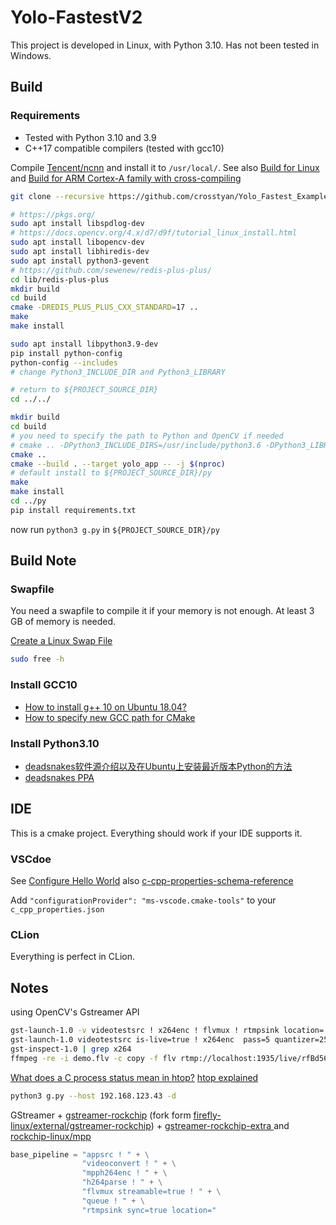 # Yolo-FastestV2

This project is developed in Linux, with Python 3.10. Has not been tested in Windows.

## Build

### Requirements

- Tested with Python 3.10 and 3.9
- C++17 compatible compilers (tested with gcc10)

Compile [Tencent/ncnn](https://github.com/Tencent/ncnn) and install it to `/usr/local/`. See also [Build for Linux](https://github.com/Tencent/ncnn/wiki/how-to-build#build-for-linux) and [Build for ARM Cortex-A family with cross-compiling](https://github.com/Tencent/ncnn/wiki/how-to-build#build-for-arm-cortex-a-family-with-cross-compiling)

```bash
git clone --recursive https://github.com/crosstyan/Yolo_Fastest_Example
```

```bash
# https://pkgs.org/
sudo apt install libspdlog-dev
# https://docs.opencv.org/4.x/d7/d9f/tutorial_linux_install.html
sudo apt install libopencv-dev
sudo apt install libhiredis-dev
sudo apt install python3-gevent
# https://github.com/sewenew/redis-plus-plus/
cd lib/redis-plus-plus
mkdir build
cd build
cmake -DREDIS_PLUS_PLUS_CXX_STANDARD=17 ..
make
make install

sudo apt install libpython3.9-dev
pip install python-config
python-config --includes
# change Python3_INCLUDE_DIR and Python3_LIBRARY

# return to ${PROJECT_SOURCE_DIR}
cd ../../

mkdir build
cd build
# you need to specify the path to Python and OpenCV if needed
# cmake .. -DPython3_INCLUDE_DIRS=/usr/include/python3.6 -DPython3_LIBRARY=/usr/lib/libpython3.6.so -DOpenCV_DIR=/opt/rk3328_cross_compile_opencv
cmake ..
cmake --build . --target yolo_app -- -j $(nproc)
# default install to ${PROJECT_SOURCE_DIR}/py
make
make install
cd ../py
pip install requirements.txt
```

now run `python3 g.py` in `${PROJECT_SOURCE_DIR}/py`

## Build Note

### Swapfile

You need a swapfile to compile it if your memory is not enough. At least 3 GB of memory is needed.

[Create a Linux Swap File](https://linuxize.com/post/create-a-linux-swap-file/)

```bash
sudo free -h
```

### Install GCC10

- [How to install g++ 10 on Ubuntu 18.04?](https://askubuntu.com/questions/1192955/how-to-install-g-10-on-ubuntu-18-04)
- [How to specify new GCC path for CMake](https://stackoverflow.com/questions/17275348/how-to-specify-new-gcc-path-for-cmake)

### Install Python3.10

- [deadsnakes软件源介绍以及在Ubuntu上安装最近版本Python的方法](https://zhuanlan.zhihu.com/p/45329974)
- [deadsnakes PPA](https://tooling.bennuttall.com/deadsnakes/)

## IDE

This is a cmake project. Everything should work if your IDE supports it.

### VSCdoe

See [Configure Hello World](https://code.visualstudio.com/docs/cpp/CMake-linux#_configure-hello-world)
also [c-cpp-properties-schema-reference](https://code.visualstudio.com/docs/cpp/c-cpp-properties-schema-reference)

Add `"configurationProvider": "ms-vscode.cmake-tools"` to your `c_cpp_properties.json`

### CLion

Everything is perfect in CLion.

## Notes

using OpenCV's Gstreamer API

```bash
gst-launch-1.0 -v videotestsrc ! x264enc ! flvmux ! rtmpsink location='rtmp://localhost:1935/live/rfBd56ti2SMtYvSgD5xAV0YU99zampta7Z7S575KLkIZ9PYk'
gst-launch-1.0 videotestsrc is-live=true ! x264enc  pass=5 quantizer=25 speed-preset=6 ! video/x-h264, profile=baseline  ! flvmux ! rtmpsink location='rtmp://localhost:1935/live/rfBd56ti2SMtYvSgD5xAV0YU99zampta7Z7S575KLkIZ9PYk'
gst-inspect-1.0 | grep x264
ffmpeg -re -i demo.flv -c copy -f flv rtmp://localhost:1935/live/rfBd56ti2SMtYvSgD5xAV0YU99zampta7Z7S575KLkIZ9PYk
```

[What does a C process status mean in htop?](https://stackoverflow.com/questions/18470215/what-does-a-c-process-status-mean-in-htop)
[htop explained](https://peteris.rocks/blog/htop/#s-interruptible-sleep-waiting-for-an-event-to-complete)

```bash
python3 g.py --host 192.168.123.43 -d
```

GStreamer + [gstreamer-rockchip](https://github.com/crosstyan/gstreamer-rockchip) (fork form [firefly-linux/external/gstreamer-rockchip](https://gitlab.com/firefly-linux/external/gstreamer-rockchip)) + [gstreamer-rockchip-extra
](https://github.com/TinkerBoard/gstreamer-rockchip-extra) and
[rockchip-linux/mpp](https://github.com/rockchip-linux/mpp)

```python
base_pipeline = "appsrc ! " + \
                "videoconvert ! " + \
                "mpph264enc ! " + \
                "h264parse ! " + \
                "flvmux streamable=true ! " + \
                "queue ! " + \
                "rtmpsink sync=true location="
```

